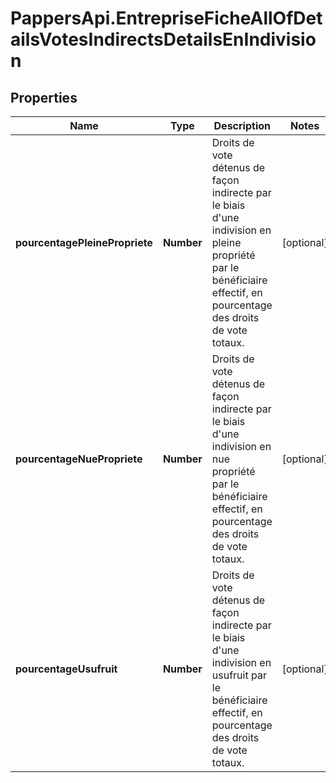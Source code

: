 # PappersApi.EntrepriseFicheAllOfDetailsVotesIndirectsDetailsEnIndivision

## Properties

Name | Type | Description | Notes
------------ | ------------- | ------------- | -------------
**pourcentagePleinePropriete** | **Number** | Droits de vote détenus de façon indirecte par le biais d&#39;une indivision en pleine propriété par le bénéficiaire effectif, en pourcentage des droits de vote totaux. | [optional] 
**pourcentageNuePropriete** | **Number** | Droits de vote détenus de façon indirecte par le biais d&#39;une indivision en nue propriété par le bénéficiaire effectif, en pourcentage des droits de vote totaux. | [optional] 
**pourcentageUsufruit** | **Number** | Droits de vote détenus de façon indirecte par le biais d&#39;une indivision en usufruit par le bénéficiaire effectif, en pourcentage des droits de vote totaux. | [optional] 


